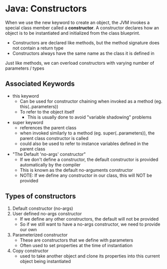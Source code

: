 # Java: Constructors
When we use the new keyword to create an object, the JVM invokes a special class member called a **constructor**. A constructor declares how an object is to be instantiated and initialized from the class blueprint.
- Constructors are declared like methods, but the method signature does not contain a return type
- Constructors always have the same name as the class it is defined in

Just like methods, we can overload constructors with varying number of parameters / types

## Associated Keywords
- this keyword
    - Can be used for constructor chaining when invoked as a method (eg. this(..parameters))
    - To refer to the object itself
        - This is usually done to avoid "variable shadowing" problems
- super keyword
    - references the parent class
    - when invoked similarly to a method (eg. super(..parameters)), the parent class constructor is called
    - could also be used to refer to instance variables defined in the parent class
- "The Default 'no-args' constructor"
    - If we don't define a constructor, the default constructor is provided automatically by the compiler
    - This is known as the default no-arguments constructor
    - NOTE: If we define any constructor in our class, this will NOT be provided

## Types of constructors
1. Default constructor (no-args)
2. User defined no-args constructor
    - If we define any other constructors, the default will not be provided
    - So if we still want to have a no-args constructor, we need to provide our own
3. Parameterized constructor
    - These are constructors that we define with parameters
    - Often used to set properties at the time of instantiation
4. Copy constructor
    - used to take another object and clone its properties into this current object being instantiated